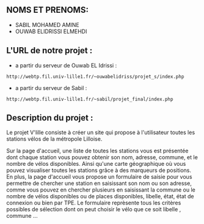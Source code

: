 ## NOMS ET PRENOMS:
- SABIL MOHAMED AMINE
- OUWAB ELIDRISSI ELMEHDI

## L'URL de notre projet :
- a partir du serveur de Ouwab EL Idrissi :
 ```
 http://webtp.fil.univ-lille1.fr/~ouwabelidriss/projet_s/index.php
```
- a partir du serveur de Sabil :
```
http://webtp.fil.univ-lille1.fr/~sabil/projet_final/index.php
```

## Description du projet :

Le projet V'lille consiste à créer un site qui propose à l'utilisateur toutes les stations vélos de la métropole Lilloise.

Sur la page d'accueil, une liste de toutes les stations vous est présentée dont chaque station vous pouvez obtenir son nom, adresse, commune, et le nombre de vélos disponibles. Ainsi qu'une carte géographique où vous pouvez visualiser toutes les stations grâce à des marqueurs de positions.
En plus, la page d'accueil vous propose un formulaire de saisie pour vous permettre de  chercher une  station en saisissant son nom ou son adresse, comme vous pouvez en chercher plusieurs en saisissant la commune ou le nombre de vélos disponibles ou de places disponibles, libelle, état, état de connexion ou bien par TPE.
Le formulaire reprèsente tous les critères possibles de sélection dont on peut choisir le vélo que ce soit libelle , commune ...
